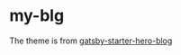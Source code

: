 # my-blg

The theme is from [gatsby-starter-hero-blog](https://github.com/greglobinski/gatsby-starter-hero-blog)
